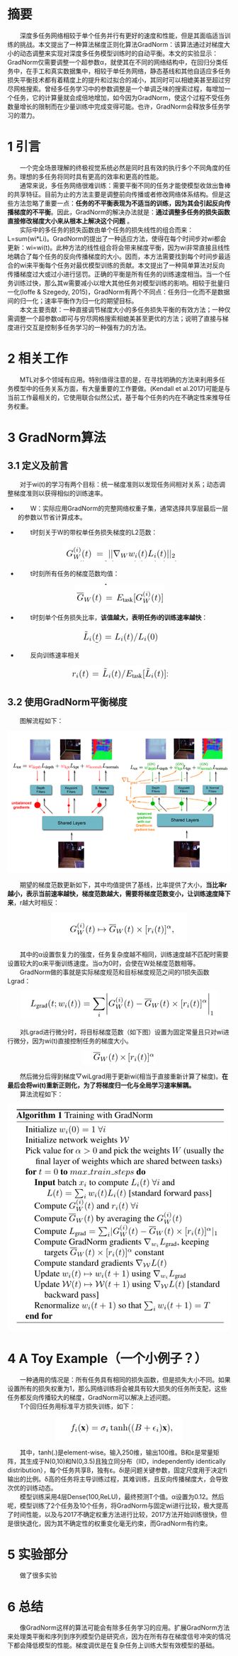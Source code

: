 # 摘要  
&emsp;&emsp;深度多任务网络相较于单个任务并行有更好的速度和性能，但是其面临适当训练的挑战。本文提出了一种算法梯度正则化算法GradNorm：该算法通过对梯度大小的动态调整来实现对深度多任务模型训练时的自动平衡。本文的实验显示：GradNorm仅需要调整一个超参数α，就使其在不同的网络结构中，在回归分类任务中，在手工和真实数据集中，相较于单任务网络，静态基线和其他自适应多任务损失平衡技术都有着精度上的提升和过拟合的减小，其同时可以相媲美甚至超过穷尽网格搜索。曾经多任务学习中的参数调整是一个单调乏味的搜索过程，每增加一个任务，它的计算量就会成倍地增加，如今因为GradNorm，使这个过程不受任务数量增长的限制而在少量训练中完成变得可能。也许，GradNorm会释放多任务学习的潜力。  
# 1 引言  
&emsp;&emsp;一个完全场景理解的终极视觉系统必然是同时且有效的执行多个不同角度的任务。理想的多任务将同时具有更高的效率和更高的性能。  
&emsp;&emsp;通常来说，多任务网络很难训练：需要平衡不同的任务才能使模型收敛出鲁棒的共享特征。目前为止的方法主要是调整前向传播或者修改网络体系结构。但是这些方法忽略了重要一点：**任务的不平衡表现为不适当的训练，因为其会引起反向传播梯度的不平衡**。因此，GradNorm的解决办法就是：**通过调整多任务的损失函数直接修改梯度大小来从根本上解决这个问题** 。  
&emsp;&emsp;实际中的多任务的损失函数由单个任务的损失线性的组合而来：L=sum(wi*Li)。GradNorm的提出了一种适应方法，使得在每个时间步对wi都会更新：wi=wi(t)。此种方法的线性组合将会带来梯度平衡，因为wi非常直接且线性地耦合了每个任务的反向传播梯度的大小。因而，本方法需要找到每个时间步最适合的wi来平衡每个任务对最优模型训练的贡献。本文提出了一种简单算法对反向传播梯度过大或过小进行惩罚。正确的平衡是所有任务的训练速度相当。当一个任务训练过快，那么其w需要减小以增大其他任务对模型训练的影响。相较于批量归一化(Ioffe & Szegedy, 2015)，GradNorm有两个不同点：任务归一化而不是数据间的归一化；速率平衡作为归一化的期望目标。  
&emsp;&emsp;本文主要贡献：一种直接调节梯度大小的多任务损失平衡的有效方法；一种仅需调整一个超参数α即可与穷尽网格搜索相媲美甚至更优的方法；说明了直接与梯度进行交互是控制多任务学习的一种强有力的方法。  
# 2 相关工作  
&emsp;&emsp;MTL对多个领域有应用。特别值得注意的是，在寻找明确的方法来利用多任务模型中的任务关系方面，有大量重要的工作要做。(Kendall et al.2017)可能是与当前工作最相关的，它使用联合似然公式，基于每个任务的内在不确定性来推导任务权重。  
# 3 GradNorm算法  
## 3.1 定义及前言  
&emsp;&emsp;对于wi(t)的学习有两个目标：统一梯度准则以发现任务间相对关系；动态调整梯度准则以获得相似的训练速率。  

- &emsp;&emsp;W：实际应用GradNorm的完整网络权重子集，通常选择共享层最后一层的参数以节省计算成本。  

- &emsp;&emsp;t时刻关于W的带权单任务损失梯度的L2范数：  
<div align=center><img src="./pictures/Gradient_Normalization_for_Adaptive_Loss_Balancing_in_Deep_Multitask_Networks/grad_l2_norm.png"/></div>  

- &emsp;&emsp;t时刻所有任务的梯度范数均值：  
<div align=center><img src="./pictures/Gradient_Normalization_for_Adaptive_Loss_Balancing_in_Deep_Multitask_Networks/avg_grad_l2_norm.png"/></div>  

- &emsp;&emsp;t时刻单个任务损失比率，**该值越大，表明任务i的训练速率越快**：  
<div align=center><img src="./pictures/Gradient_Normalization_for_Adaptive_Loss_Balancing_in_Deep_Multitask_Networks/loss_ratio.png"/></div>  

- &emsp;&emsp;反向训练速率相关  
<div align=center><img src="./pictures/Gradient_Normalization_for_Adaptive_Loss_Balancing_in_Deep_Multitask_Networks/loss_ratio_avg.png"/></div>  

## 3.2 使用GradNorm平衡梯度  
&emsp;&emsp;图解流程如下：  
<div align=center><img src="./pictures/Gradient_Normalization_for_Adaptive_Loss_Balancing_in_Deep_Multitask_Networks/figure_process.png"/></div>  

&emsp;&emsp;期望的梯度范数更新如下，其中均值提供了基线，比率提供了大小，**当比率r越小，表示当前速率越快，梯度范数越大，需要将梯度范数变小，让训练速度降下来**，r越大时相反：  
<div align=center><img src="./pictures/Gradient_Normalization_for_Adaptive_Loss_Balancing_in_Deep_Multitask_Networks/update_grad_l2_norm.png"/></div>  

&emsp;&emsp;其中的α设置恢复力的强度，任务复杂度越不相同，训练速度越不匹配时需要设置较大的α来平衡训练速度。当α为0时，会使在W处梯度范数相等。  
&emsp;&emsp;GradNorm做的事就是实际梯度规范和目标梯度规范之间的l1损失函数Lgrad：  
<div align=center><img src="./pictures/Gradient_Normalization_for_Adaptive_Loss_Balancing_in_Deep_Multitask_Networks/lgrad.png"/></div>  

&emsp;&emsp;对Lgrad进行微分时，将目标梯度范数（如下图）设置为固定常量且只对wi进行微分，因为wi(t)直接控制任务的梯度大小。  
<div align=center><img src="./pictures/Gradient_Normalization_for_Adaptive_Loss_Balancing_in_Deep_Multitask_Networks/fixed_constant.png"/></div>  

&emsp;&emsp;然后微分后得到梯度▽wiLgrad用于更新wi(相当于直接重新计算了梯度)。**在最后会将wi(t)重新正则化，为了将梯度归一化与全局学习速率解耦。**  
&emsp;&emsp;算法流程如下：  
<div align=center><img src="./pictures/Gradient_Normalization_for_Adaptive_Loss_Balancing_in_Deep_Multitask_Networks/algorithm.png"/></div>  

# 4 A Toy Example（一个小例子？）  
&emsp;&emsp;一种通用的情况是：所有任务具有相同的损失函数，但是损失大小不同。如果设置所有的损失权重为1，那么网络训练将会被具有较大损失的任务所支配，这些任务都反向传播较大的梯度，GradNorm可以解决上述问题。  
&emsp;&emsp;T个回归任务用标准平方损失训练，如下：  
<div align=center><img src="./pictures/Gradient_Normalization_for_Adaptive_Loss_Balancing_in_Deep_Multitask_Networks/standard_squared_loss.png"/></div>  

&emsp;&emsp;其中，tanh(.)是element-wise。输入250维，输出100维。B和ε是常量矩阵，其生成于N(0,10)和N(0,3.5)且独立同分布（IID，independently identically distribution），每个任务共享B，独有ε。δi是问题关键参数，固定尺度用于决定fi输出的比例。δ高的任务将主导训练过程，其难训练，且反向传播梯度大，会导致次优的训练动态。  
&emsp;&emsp;模型训练采用4层Dense(100,ReLU)，最终预测T个值。α设置为0.12。然后呢，模型训练了2个任务及10个任务，将GradNorm与固定wi进行比较，极大提高了时间性能，以及与2017不确定权重方法进行比较，2017方法开始训练很快，但是很快退化，因为其不确定性的权重变化毫无约束，而GradNorm有约束。
# 5 实验部分  
&emsp;&emsp;做了很多实验  
# 6 总结  
&emsp;&emsp;像GradNorm这样的算法可能会有除多任务学习的应用。扩展GradNorm方法来处理类平衡和序列到序列模型仍是研究点，因为在所有存在梯度信号冲突的情况下都会降低模型的性能。梯度调优是在复杂任务上训练大型有效模型的基础。
